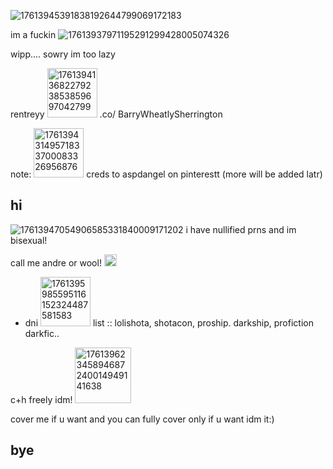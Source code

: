 ![17613945391838192644799069172183](https://github.com/user-attachments/assets/0e96144a-6674-4248-9dcc-c7ae5fbc7083)


im a fuckin ![17613937971195291299428005074326](https://github.com/user-attachments/assets/4a041668-bfe6-42bf-bef9-4e797f4780b8) 

wipp.... sowry im too lazy 

rentreyy
<img width="80" height="79" alt="17613941368227923853859697042799" src="https://github.com/user-attachments/assets/eeb814fb-ce97-43ec-aab7-6e1717a9cee6" />  .co/ BarryWheatlySherrington 

note: <img width="80" height="79" alt="17613943149571833700083326956876" src="https://github.com/user-attachments/assets/7333d1db-ab5a-4512-b5db-91a2592d7a3e" /> creds to aspdangel on pinterestt (more will be added latr)


## hi

![17613947054906585331840009171202](https://github.com/user-attachments/assets/4067ccb2-c9e4-476d-9a2d-dc50926304ee) i have nullified prns and im bisexual!

call me andre or wool! <img width="20" height="19" alt="17613957290605053927478472165068" src="https://github.com/user-attachments/assets/e92d50d0-60c1-48e2-8166-008239308382" />

 * dni <img width="80" height="79" alt="1761395985595116152324487581583" src="https://github.com/user-attachments/assets/19f64fe1-4031-4e4d-865d-b1ee02a14a14" /> list :: lolishota, shotacon, proship. darkship, profiction darkfic..

c+h freely idm!
<img width="90" height="89" alt="17613962345894687240014949141638" src="https://github.com/user-attachments/assets/ad6aa948-11b4-40cd-8fa1-33883680d31b" />

 cover me if u want and you can fully cover only if u want idm it:)


## bye
